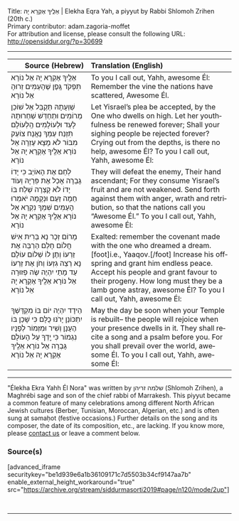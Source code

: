 <html>
<head></head>
<body>
Title: אֵלֶֽיךָ אֶקְרָא יָהּ | Elekha Eqra Yah, a piyyut by Rabbi Shlomoh Zrihen (20th c.)<br />
Primary contributor: adam.zagoria-moffet<br />
For attribution and license, please consult the following URL: <a href="http://opensiddur.org/?p=30699">http://opensiddur.org/?p=30699</a>
<p />
<hr />

<table style="margin-left: auto;margin-right: auto;" class="draggable">
<thead><tr><th id="x" style="text-align: right;">Source (Hebrew)</th><th style="text-align: left;">Translation (English)</th></tr></thead>
<tbody>
<tr><td style="vertical-align:top;">
<div class="liturgy" lang="he">
אֵלֶֽיךָ אֶקְרָא יָהּ אֵל נוֹרָא
תִּפְקֹד גֶּֽפֶן שֶׁהָעַמִּים זֵרוּהָ אֵל נוֹרָא
</span></div></td>
 
<td style="vertical-align:top;">
<div class="english" lang="en">
To you I call out, Yahh, awesome Él:
Remember the vine the nations have scattered, Awesome Él.
</div></td></tr>


<tr><td style="vertical-align:top;">
<div class="liturgy" lang="he">
שַׁוְעָתָהּ תְּקַבֵּל אֵל שׁוֹכֵן מְרוֹמִים
וּתְחַדֵּשׁ שַׁחְרוּתָהּ לָעַד וּלְעוֹלָמִים
הַֽלְעוֹלָם תִּזְנַח עַמְּךָ נֶאֱנָח
צוֹעֵק מִבּוֹר לֹא מָצָא עֶזְרָה אֵל נוֹרָא
אֵלֶֽיךָ אֶקְרָא יָהּ אֵל נוֹרָא
</span></div></td>
 
<td style="vertical-align:top;">
<div class="english" lang="en">
Let Yisrael’s plea be accepted, by the One who dwells on high. 
Let her youthfulness be renewed forever; 
Shall your sighing people be rejected forever? 
Crying out from the depths, is there no help, awesome Él? 
To you I call out, Yahh, awesome Él:
</div></td></tr>


<tr><td style="vertical-align:top;">
<div class="liturgy" lang="he">
לְחַם אֶת הָאוֹיֵב כִּי יָדוֹ גָבְרָה
אָכַל אֶת פִּרְיָהּ וְעוֹד יָדוֹ לֹא קָצְרָה
שְׁלַח בּוֹ חֵמָה זַעַם וּנְקָמָה
יֹאמְרוּ הָעַמִּים שִׁמְךָ נִקְרָא אֵל נוֹרָא
אֵלֶֽיךָ אֶקְרָא יָהּ אֵל נוֹרָא
</span></div></td>
 
<td style="vertical-align:top;">
<div class="english" lang="en">
They will defeat the enemy, Their hand ascendant; 
For they consume Yisrael’s fruit and are not weakened. 
Send forth against them with anger, wrath and retribution, 
so that the nations call you “Awesome Él.”
To you I call out, Yahh, awesome Él:
</div></td></tr>


<tr><td style="vertical-align:top;">
<div class="liturgy" lang="he">
מָרוֹם זְכָר נָא בְּרִית אִישׁ חֲלוֹם חָלַם
הַרְבֵּה אֶת זַרְעוֹ וְתֶן לוֹ שְׁלוֹם עוֹלָם
נָא רְצֵה גִזְעוֹ וְחֹן אֶת זַרְעוֹ
עַד מָתַי יִהְיֶה שֶׂה פְזוּרָה אֵל נוֹרָא
אֵלֶֽיךָ אֶקְרָא יָהּ אֵל נוֹרָא
</span></div></td>
 
<td style="vertical-align:top;">
<div class="english" lang="en">
Exalted: remember the covenant made with the one who dreamed a dream.[foot]i.e., Yaaqov.[/foot]
Increase his offspring and grant him endless peace. 
Accept his people and grant favour to their progeny. 
How long must they be a lamb gone astray, awesome Él?
To you I call out, Yahh, awesome Él:
</div></td></tr>


<tr><td style="vertical-align:top;">
<div class="liturgy" lang="he">
הֵידָד יִהְיֶה ‏יוֹם בּוֹ מִקְדָּשְׁךָ יִתְכּוֹנַן
יָרֹנּוּ כֻלָּם כִּי שָׁכַן בּוֹ הֶעָנָן
וְשִׁיר וּמִזְמוֹר לְפָנָיו נִגְמוֹר
כִּי יָֽדְךָ עַל הָעוֹלָם גָּבְרָה אֵל נוֹרָא
אֵלֶֽיךָ אֶקְרָא יָהּ אֵל נוֹרָא
</span></div></td>
 
<td style="vertical-align:top;">
<div class="english" lang="en">
May the day be soon when your Temple is rebuilt– 
the people will rejoice when your presence dwells in it. 
They shall recite a song and a psalm before you. 
For you shall prevail over the world, awesome Él.
To you I call out, Yahh, awesome Él:
</div></td></tr>
</tbody></table>

<hr />

"Élekha Ekra Yahh Él Nora" was written by שלמה זריהן (Shlomoh Zrihen), a Maghrébi sage and son of the chief rabbi of Marrakesh. This piyyut became a common feature of many celebrations among different North African Jewish cultures (Berber, Tunisian, Moroccan, Algerian, etc.) and is often sung at səmaḥot (festive occasions.) Further details on the song and its composer, the date of its composition, etc., are lacking. If you know more, please <a href="/contact/">contact us</a> or leave a comment below.

<h3>Source(s)</h3>

[advanced_iframe securitykey="be1d939e6a1b36109171c7d5503b34cf9147aa7b" enable_external_height_workaround="true" src="https://archive.org/stream/siddurmasorti2019#page/n120/mode/2up"]

&nbsp;

<hr />

&nbsp;
</body>
</html>